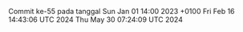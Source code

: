 Commit ke-55 pada tanggal Sun Jan 01 14:00 2023 +0100
Fri Feb 16 14:43:06 UTC 2024
Thu May 30 07:24:09 UTC 2024
